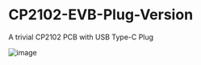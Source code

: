 # CP2102-EVB-Plug-Version

A trivial CP2102 PCB with USB Type-C Plug

![image](https://user-images.githubusercontent.com/115007168/194786842-7cd1daa4-ef3d-43fa-b388-92680d54c06d.png)

